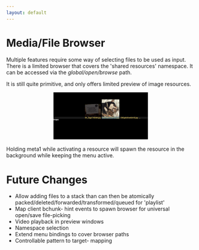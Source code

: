 ```yaml
---
layout: default
---
```


# Media/File Browser
Multiple features require some way of selecting files to be used as input.
There is a limited browser that covers the 'shared resources' namespace.
It can be accessed via the <i>global/open/browse</i> path.

It is still quite primitive, and only offers limited preview of image
resources.

<center><a href="images/browser.png">
	<img alt="browser" src="images/browser.png" style="width: 50%"/>
</a></center>

Holding meta1 while activating a resource will spawn the resource in the
background while keeping the menu active.

# Future Changes
- Allow adding files to a stack than can then be atomically
  packed/deleted/forwarded/transformed/queued for 'playlist'
- Map client bchunk- hint events to spawn browser for universal
  open/save file-picking
- Video playback in preview windows
- Namespace selection
- Extend menu bindings to cover browser paths
- Controllable pattern to target- mapping
